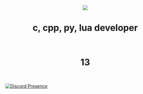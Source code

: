 <p align="center">
<img src="https://maziarrajabi.com/wp-content/uploads/2020/05/about_me.jpg">
<h1 align="center">c, cpp, py, lua developer</h1>
<br>
<h1 align="center">13</h1>
<br>

[![Discord Presence](https://lanyard.cnrad.dev/api/791341704694988821)](https://discord.com/users/791341704694988821)

